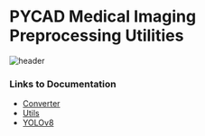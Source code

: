 # PYCAD Medical Imaging Preprocessing Utilities

![header](https://capsule-render.vercel.app/api?type=waving&color=ffc800&height=300&section=header&text=PYCAD%20&fontSize=90&animation=fadeIn&fontAlignY=38&desc=Medical%20Imaging%20Preprocessing%20Utilities&descAlignY=51&descAlign=62)



### Links to Documentation
- [Converter](https://pycad.notion.site/Converters-9fa56b33415f4078b90251c2f433faa7?pvs=4)
- [Utils](https://pycad.notion.site/Utils-37cd647a3c314244ac562f8005a7e671?pvs=4)
- [YOLOv8](https://pycad.notion.site/YOLOv8-6f95034bc4fc4b82b9827080f4dc10cb?pvs=4)